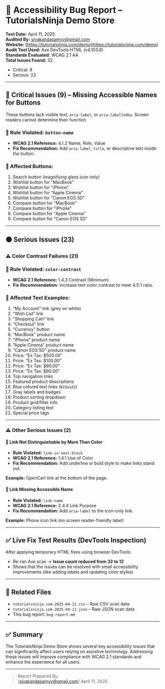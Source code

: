 # 🐞 Accessibility Bug Report – TutorialsNinja Demo Store

**Test Date:** April 11, 2025  
**Audited By:** sivakandasamyv@gmail.com  
**Website:** [https://tutorialsninja.com/demo](https://tutorialsninja.com/demo)  
**Audit Tool Used:** Axe DevTools HTML (v4.103.6)  
**Standards Evaluated:** WCAG 2.1 AA  
**Total Issues Found:** 32  
- Critical: 9  
- Serious: 23  

---

## 🔴 Critical Issues (9) – Missing Accessible Names for Buttons

These buttons lack visible text, `aria-label`, or `aria-labelledby`. Screen readers cannot determine their function.

### 🔹 Rule Violated: `button-name`
- **WCAG 2.1 Reference:** 4.1.2 Name, Role, Value
- **Fix Recommendation:** Add `aria-label`, `title`, or descriptive text inside the button.

### 🧩 Affected Buttons:
1. Search button (magnifying glass icon only)
2. Wishlist button for "MacBook"
3. Wishlist button for "iPhone"
4. Wishlist button for "Apple Cinema"
5. Wishlist button for "Canon EOS 5D"
6. Compare button for "MacBook"
7. Compare button for "iPhone"
8. Compare button for "Apple Cinema"
9. Compare button for "Canon EOS 5D"

---

## 🟠 Serious Issues (23)

### ⚠️ Color Contrast Failures (21)

### 🔹 Rule Violated: `color-contrast`
- **WCAG 2.1 Reference:** 1.4.3 Contrast (Minimum)
- **Fix Recommendation:** Increase text color contrast to meet 4.5:1 ratio.

### 🧩 Affected Text Examples:
1. “My Account” link (grey on white)
2. “Wish List” link
3. “Shopping Cart” link
4. “Checkout” link
5. “Currency” button
6. “MacBook” product name
7. “iPhone” product name
8. “Apple Cinema” product name
9. “Canon EOS 5D” product name
10. Price: “Ex Tax: $500.00”
11. Price: “Ex Tax: $100.00”
12. Price: “Ex Tax: $80.00”
13. Price: “Ex Tax: $90.00”
14. Top navigation links
15. Featured product descriptions
16. Blue colored text links (`#23a1d1`)
17. Gray labels and badges
18. Product sorting dropdown
19. Product grid/filter info
20. Category listing text
21. Special price tags

---

### ⚠️ Other Serious Issues (2)

#### 🔹 Link Not Distinguishable by More Than Color
- **Rule Violated:** `link-in-text-block`
- **WCAG 2.1 Reference:** 1.4.1 Use of Color
- **Fix Recommendation:** Add underline or bold style to make links stand out.

**Example:** OpenCart link at the bottom of the page.

#### 🔹 Link Missing Accessible Name
- **Rule Violated:** `link-name`
- **WCAG 2.1 Reference:** 2.4.4 Link Purpose
- **Fix Recommendation:** Add `aria-label` to the icon-only link.

**Example:** Phone icon link (no screen reader-friendly label)

---

## ✅ Live Fix Test Results (DevTools Inspection)

After applying temporary HTML fixes using browser DevTools:
- Re-ran Axe scan → **Issue count reduced from 32 to 12**
- Shows that the issues can be resolved with small accessibility improvements (like adding labels and updating color styles)

---

## 📁 Related Files

- `tutorialsninja.com-2025-04-11.csv` – Raw CSV scan data
- `tutorialsninja.com-2025-04-11.json` – Raw JSON scan data
- This bug report: `bug-report.md`

---

## ✅ Summary

The TutorialsNinja Demo Store shows several key accessibility issues that can significantly affect users relying on assistive technology. Addressing these issues will improve compliance with WCAG 2.1 standards and enhance the experience for all users.

---

> Report Prepared By:  
> [sivakandasamyv@gmail.com]
> April 11, 2025  
